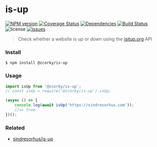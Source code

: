 # is-up

[![NPM version](https://img.shields.io/npm/v/@zcorky/is-up.svg?style=flat)](https://www.npmjs.com/package/@zcorky/is-up)
[![Coverage Status](https://img.shields.io/coveralls/zcorky/is-up.svg?style=flat)](https://coveralls.io/r/zcorky/is-up)
[![Dependencies](https://david-dm.org/@zcorky/is-up/status.svg)](https://david-dm.org/@zcorky/is-up)
[![Build Status](https://travis-ci.com/zcorky/is-up.svg?branch=master)](https://travis-ci.com/zcorky/is-up)
![license](https://img.shields.io/github/license/zcorky/is-up.svg)
[![issues](https://img.shields.io/github/issues/zcorky/is-up.svg)](https://github.com/zcorky/is-up/issues)

> Check whether a website is up or down using the [isitup.org](https://isitup.org/) API

### Install

```
$ npm install @zcorky/is-up
```

### Usage

```javascript
import isUp from '@zcorky/is-up';
// const isUp = require('@zcorky/is-up').isUp;

(async () => {
	console.log(await isUp('https://sindresorhus.com'));
	//=> true
})();
```

### Related
* [sindresorhus/is-up](https://github.com/sindresorhus/is-up)